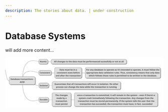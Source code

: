 ```yaml
---
description: The stories about data. | under construction
---
```


# Database Systems

will add more content...

![](../../.gitbook/assets/screenshot-2020-10-07-at-9.16.09-pm.png)

